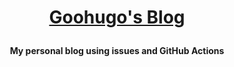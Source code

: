 
**<p align="center">[Goohugo's Blog](https://goohugo.xyz)</p>**
====

**<p align="center">My personal blog using issues and GitHub Actions </p>**

